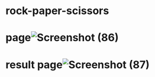 # rock-paper-scissors
# page![Screenshot (86)](https://user-images.githubusercontent.com/68361190/142587891-d3976f3a-5121-4872-9fd6-959a319d73af.png)
# result page![Screenshot (87)](https://user-images.githubusercontent.com/68361190/142587942-d59a4cbd-7f6c-4d31-a3cc-619c86146f1b.png)
